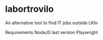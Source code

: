 # labortrovilo
An alternative tool to find IT jobs outside LKIn

Requirements
NodeJS last version
Playwright
